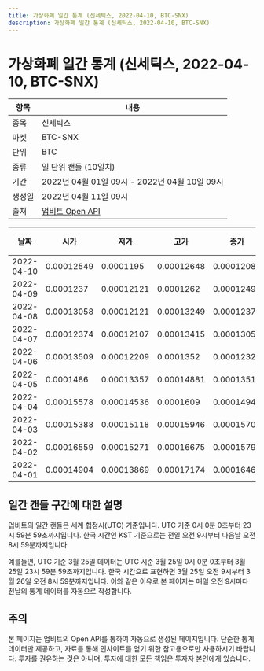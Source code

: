 ```yaml
---
title: 가상화폐 일간 통계 (신세틱스, 2022-04-10, BTC-SNX)
description: 가상화폐 일간 통계 (신세틱스, 2022-04-10, BTC-SNX)
---
```



가상화폐 일간 통계 (신세틱스, 2022-04-10, BTC-SNX)
===

|항목|내용|
|--|--|
|종목|신세틱스|
|마켓|BTC-SNX|
|단위|BTC|
|종류|일 단위 캔들 (10일치)|
|기간|2022년 04월 01일 09시 - 2022년 04월 10일 09시|
|생성일|2022년 04월 11일 09시|
|출처|[업비트 Open API](https://docs.upbit.com)|


|날짜|시가|저가|고가|종가|비고|
|--|--|--|--|--|--|
|2022-04-10|0.00012549|0.0001195|0.00012648|0.00012082|    |
|2022-04-09|0.0001237|0.00012121|0.0001262|0.0001249|    |
|2022-04-08|0.00013058|0.00012121|0.00013249|0.00012374|    |
|2022-04-07|0.00012374|0.00012107|0.00013415|0.00013058|    |
|2022-04-06|0.00013509|0.00012209|0.0001352|0.00012321|    |
|2022-04-05|0.0001486|0.00013357|0.00014881|0.0001351|    |
|2022-04-04|0.00015578|0.00014536|0.0001609|0.00014949|    |
|2022-04-03|0.00015388|0.00015118|0.00015946|0.00015707|    |
|2022-04-02|0.00016559|0.00015271|0.00016675|0.0001579|    |
|2022-04-01|0.00014904|0.00013869|0.00017174|0.00016468|    |


일간 캔들 구간에 대한 설명
---


업비트의 일간 캔들은 세계 협정시(UTC) 기준입니다. 
UTC 기준 0시 0분 0초부터 23시 59분 59초까지입니다. 
한국 시간인 KST 기준으로는 전일 오전 9시부터 다음날 오전 8시 59분까지입니다. 


예를들면, UTC 기준 3월 25일 데이터는 UTC 시준 3월 25일 0시 0분 0초부터 3월 25일 23시 59분 59초까지입니다. 
한국 시간으로 표현하면 3월 25일 오전 9시부터 3월 26일 오전 8시 59분까지입니다. 
이와 같은 이유로 본 페이지는 매일 오전 9시마다 전날의 통계 데이터를 자동으로 작성합니다. 


주의
---


본 페이지는 업비트의 Open API를 통하여 자동으로 생성된 페이지입니다. 
단순한 통계 데이터만 제공하고, 자료를 통해 인사이트를 얻기 위한 참고용으로만 사용하시기 바랍니다. 
투자를 권유하는 것은 아니며, 투자에 대한 모든 책임은 투자자 본인에게 있습니다. 
